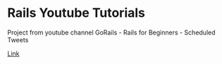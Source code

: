 #  Rails Youtube Tutorials

Project from youtube channel GoRails - Rails for Beginners - Scheduled Tweets

[Link](https://youtu.be/wkNR1hG4yOk)
